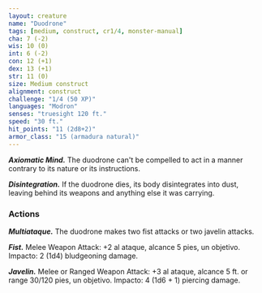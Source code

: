 ```yaml
---
layout: creature
name: "Duodrone"
tags: [medium, construct, cr1/4, monster-manual]
cha: 7 (-2)
wis: 10 (0)
int: 6 (-2)
con: 12 (+1)
dex: 13 (+1)
str: 11 (0)
size: Medium construct
alignment: construct
challenge: "1/4 (50 XP)"
languages: "Modron"
senses: "truesight 120 ft."
speed: "30 ft."
hit_points: "11 (2d8+2)"
armor_class: "15 (armadura natural)"
---
```


***Axiomatic Mind.*** The duodrone can't be compelled to act in a manner contrary to its nature or its instructions.

***Disintegration.*** If the duodrone dies, its body disintegrates into dust, leaving behind its weapons and anything else it was carrying.

### Actions

***Multiataque.*** The duodrone makes two fist attacks or two javelin attacks.

***Fist.*** Melee Weapon Attack: +2 al ataque, alcance 5 pies, un objetivo. Impacto: 2 (1d4) bludgeoning damage.

***Javelin.*** Melee or Ranged Weapon Attack: +3 al ataque, alcance 5 ft. or range 30/120 pies, un objetivo. Impacto: 4 (1d6 + 1) piercing damage.